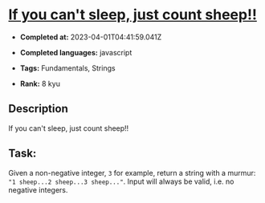 # [If you can't sleep, just count sheep!!](https://www.codewars.com/kata/5b077ebdaf15be5c7f000077)

- **Completed at:** 2023-04-01T04:41:59.041Z

- **Completed languages:** javascript

- **Tags:** Fundamentals, Strings

- **Rank:** 8 kyu

## Description

If you can't sleep, just count sheep!!

## Task:
Given a non-negative integer, `3` for example, return a string with a murmur: `"1 sheep...2 sheep...3 sheep..."`.  Input will always be valid, i.e. no negative integers.
